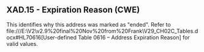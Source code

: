 ## XAD.15 - Expiration Reason (CWE)

This identifies why this address was marked as "ended". Refer to file:///E:\V2\v2.9%20final%20Nov%20from%20Frank\V29_CH02C_Tables.docx#HL70616[User-defined Table 0616 – Address Expiration Reason] for valid values.
